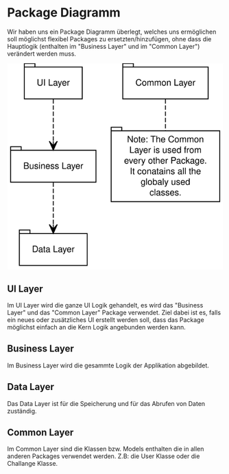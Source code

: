 # Package Diagramm

Wir haben uns ein Package Diagramm überlegt, welches uns ermöglichen soll möglichst flexibel Packages zu ersetzten/hinzufügen, ohne dass die Hauptlogik (enthalten im "Business Layer" und im "Common Layer") verändert werden muss.

![Package Diagramm](./PackageDiagramm.svg)

## UI Layer

Im UI Layer wird die ganze UI Logik gehandelt, es wird das "Business Layer" und das "Common Layer" Package verwendet. Ziel dabei ist es, falls ein neues oder zusätzliches UI erstellt werden soll, dass das Package möglichst einfach an die Kern Logik angebunden werden kann.

## Business Layer

Im Business Layer wird die gesammte Logik der Applikation abgebildet.

## Data Layer

Das Data Layer ist für die Speicherung und für das Abrufen von Daten zuständig.

## Common Layer

Im Common Layer sind die Klassen bzw. Models enthalten die in allen anderen Packages verwendet werden. Z.B: die User Klasse oder die Challange Klasse.